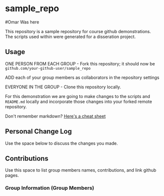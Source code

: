 # sample_repo
#Omar Was here 


This repository is a sample repository for course github demonstrations. 
The scripts used within were generated for a disseration project. 



## Usage

ONE PERSON FROM EACH GROUP - Fork this repository; 
it should now be `github.com/your-github-user/sample_repo`

ADD each of your group members as collaborators in the repository settings

EVERYONE IN THE GROUP - Clone this repository locally.

For this demonstration we are going to make changes to the scripts and `README.md` locally
and incorporate those changes into your forked remote repository.

Don't remember markdown? [Here's a cheat sheet](https://github.com/adam-p/markdown-here/wiki/Markdown-Cheatsheet)
## Personal Change Log
Use the space below to discuss the changes you made.


## Contributions
 
Use this space to list group members names, contributions, and link github pages. 

### Group Information (Group Members)

